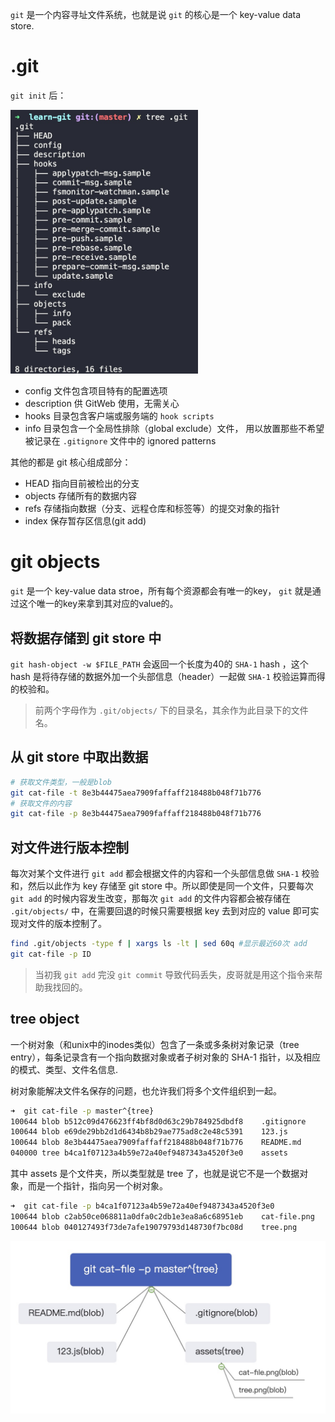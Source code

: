 `git` 是一个内容寻址文件系统，也就是说 `git` 的核心是一个 key-value data store.

# .git
`git init` 后：

<img src="./assets/tree.png" width="300" />

+ config 文件包含项目特有的配置选项
+ description 供 GitWeb 使用，无需关心
+ hooks 目录包含客户端或服务端的 `hook scripts`
+ info 目录包含一个全局性排除（global exclude）文件， 用以放置那些不希望被记录在 `.gitignore` 文件中的 ignored patterns

其他的都是 git 核心组成部分：
+ HEAD 指向目前被检出的分支
+ objects 存储所有的数据内容
+ refs 存储指向数据（分支、远程仓库和标签等）的提交对象的指针
+ index 保存暂存区信息(git add)

# git objects
`git` 是一个 key-value data stroe，所有每个资源都会有唯一的key， `git` 就是通过这个唯一的key来拿到其对应的value的。

## 将数据存储到 git store 中
`git hash-object -w $FILE_PATH` 会返回一个长度为40的 `SHA-1` hash ，这个 hash 是将待存储的数据外加一个头部信息（header）一起做 `SHA-1` 校验运算而得的校验和。 

>前两个字母作为 `.git/objects/` 下的目录名，其余作为此目录下的文件名。

## 从 git store 中取出数据
```sh
# 获取文件类型，一般是blob
git cat-file -t 8e3b44475aea7909faffaff218488b048f71b776
# 获取文件的内容
git cat-file -p 8e3b44475aea7909faffaff218488b048f71b776
```

## 对文件进行版本控制
每次对某个文件进行 `git add` 都会根据文件的内容和一个头部信息做 `SHA-1` 校验和，然后以此作为 key 存储至 git store 中。所以即使是同一个文件，只要每次 `git add` 的时候内容发生改变，那每次 `git add` 的文件内容都会被存储在 `.git/objects/` 中，在需要回退的时候只需要根据 key 去到对应的 value 即可实现对文件的版本控制了。

```sh
find .git/objects -type f | xargs ls -lt | sed 60q #显示最近60次 add
git cat-file -p ID
```
> 当初我 `git add` 完没 `git commit` 导致代码丢失，皮哥就是用这个指令来帮助我找回的。

## tree object
一个树对象（和unix中的inodes类似）包含了一条或多条树对象记录（tree entry），每条记录含有一个指向数据对象或者子树对象的 SHA-1 指针，以及相应的模式、类型、文件名信息.

树对象能解决文件名保存的问题，也允许我们将多个文件组织到一起。
```sh
➜  git cat-file -p master^{tree}     
100644 blob b512c09d476623ff4bf8d0d63c29b784925dbdf8    .gitignore
100644 blob e69de29bb2d1d6434b8b29ae775ad8c2e48c5391    123.js
100644 blob 8e3b44475aea7909faffaff218488b048f71b776    README.md
040000 tree b4ca1f07123a4b59e72a40ef9487343a4520f3e0    assets
```
其中 assets 是个文件夹，所以类型就是 tree 了，也就是说它不是一个数据对象，而是一个指针，指向另一个树对象。
```sh
➜  git cat-file -p b4ca1f07123a4b59e72a40ef9487343a4520f3e0
100644 blob c2ab50ce068811a0dfa0c2db1e3ea8a6c68951eb    cat-file.png
100644 blob 040127493f73de7afe19079793d148730f7bc08d    tree.png
```
![](./assets/tree-object.png)
